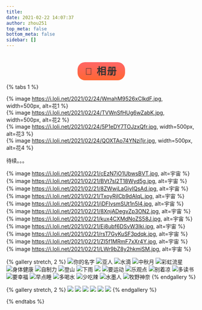```yaml
---
title: 
date: 2021-02-22 14:07:37
author: zhou251
top_meta: false
bottom_meta: false
sidebar: []
---
```

<div style="margin-top:2.5rem;text-align:center">
<span class="milky">🍂 相册</span>
</div>
<br/>
<style>
.milky {
    font-family: "Arial Rounded MT Bold", "Helvetica Rounded", Arial, sans-serif;
    font-size: 25px;
    letter-spacing: 0.1em;
    color: #333333;
    font-weight: 700;
    padding: 10px 20px;
    border-radius: 20px;
    background: linear-gradient(rgb(255, 102, 102) 0px, rgb(255, 102, 51) 100%);
}
</style>
{% tabs 1 %}

<!-- tab 📸camera -->
{% image https://i.loli.net/2021/02/24/WmahM9526xClkdF.jpg, width=500px, alt=花1 %}<br/>
{% image https://i.loli.net/2021/02/24/TVWnSfHUg6wZabK.jpg, width=500px, alt=花2 %}<br/>
{% image https://i.loli.net/2021/02/24/5P1eDY7TOJzxQfr.jpg, width=500px, alt=花3 %}<br/>
{% image https://i.loli.net/2021/02/24/QOXTAo74YNzi1jr.jpg, width=500px, alt=花4 %}<br/>
<!-- endtab -->

<!-- tab ⛰️风景 -->
待续。。。
<!-- endtab -->

<!-- tab 🖥️电脑壁纸 -->
{% image https://i.loli.net/2021/02/21/cEzN7iO1UbwsBVT.jpg, alt=宇宙 %}<br/>
{% image https://i.loli.net/2021/02/21/BVt7sl2T18Wyd5g.jpg, alt=宇宙 %}<br/>
{% image https://i.loli.net/2021/02/21/8ZWwjLaGiyIQsAd.jpg, alt=宇宙 %}<br/>
{% image https://i.loli.net/2021/02/21/TxoyRjlCb9dAIqL.jpg, alt=宇宙 %}<br/>
{% image https://i.loli.net/2021/02/21/jDFIvsmSUt1n5l4.jpg, alt=宇宙 %}<br/>
{% image https://i.loli.net/2021/02/21/8XnjADegvZp3ON2.jpg, alt=宇宙 %}<br/>
{% image https://i.loli.net/2021/02/21/kux4CXMdNoZS58J.jpg, alt=宇宙 %}<br/>
{% image https://i.loli.net/2021/02/21/Ej8ubf6DSvW3Iki.jpg, alt=宇宙 %}<br/>
{% image https://i.loli.net/2021/02/21/rsT7GyKuSF3pdqk.jpg, alt=宇宙 %}<br/>
{% image https://i.loli.net/2021/02/21/ZI5f1MRmF7xXr4Y.jpg, alt=宇宙 %}<br/>
{% image https://i.loli.net/2021/02/21/LWr9bZ8y2hkmiSM.jpg, alt=宇宙 %}<br/>
<!-- endtab -->

<!-- tab 📱手机壁纸 -->
{% gallery stretch, 2 %}
![你的名字](https://i.loli.net/2021/02/21/eEa7xbGsPjD1p8L.jpg)
![亚人](https://i.loli.net/2021/02/21/qu1rAlCdXFNv2gD.jpg)
![水滴](https://i.loli.net/2021/02/21/aAg3dMHGBC95XLl.jpg)
![中秋月](https://i.loli.net/2021/02/21/8XjCmJbrq6x5hAH.jpg)
![彩虹流星](https://i.loli.net/2021/02/21/LMC5eBTuQqbinhl.jpg)
![身体健康](https://i.loli.net/2021/02/21/64msJrUl8dntXo9.jpg)
![自制力](https://i.loli.net/2021/02/21/kamUx2fWKTuF4iM.jpg)
![登山](https://i.loli.net/2021/02/21/c97be3BRKM6S4WE.jpg)
![下雨](https://i.loli.net/2021/02/21/pZD38VbU4Ploure.jpg)
![](https://i.loli.net/2021/02/21/2VwESrL9mPObZsj.jpg)
![要运动](https://i.loli.net/2021/02/21/3RGHtiuDmreWUJC.jpg)
![乐观点](https://i.loli.net/2021/02/21/udeUB4SkiqMLRjW.jpg)
![别着凉](https://i.loli.net/2021/02/21/Uc7alWGrO1MIxNn.jpg)
![多读书](https://i.loli.net/2021/02/21/Ux4HzSgEMckqR2y.jpg)
![要幸福](https://i.loli.net/2021/02/21/vp3d6MEo9whefKQ.jpg)
![早点睡](https://i.loli.net/2021/02/21/qrF9KRxhs5fgnWi.jpg)
![多喝水](https://i.loli.net/2021/02/21/OXA7siyQkBTVao3.jpg)
![少吃辣](https://i.loli.net/2021/02/21/tvBi9R5TUMXsegZ.jpg)
![水墨人](https://i.loli.net/2021/02/21/O96PVGSQBts4vrl.jpg)
![牧野神奈](https://i.loli.net/2021/02/21/2eHtMqLg7NSsw3O.jpg)
{% endgallery %}
<!-- endtab -->

<!-- tab 🌼WENDY -->
{% gallery stretch, 2 %}
![](https://i.loli.net/2021/02/24/3jlUv9uMLTg6OcA.jpg)
![](https://i.loli.net/2021/02/24/l7qVGkhJ1xfp2ua.jpg)
![](https://i.loli.net/2021/02/24/WEnH5Js13pe68hG.jpg)
![](https://i.loli.net/2021/02/24/G6tijdmkPLNW3XV.jpg)
![](https://i.loli.net/2021/02/24/gW3pCV1woHTItYU.jpg)
![](https://i.loli.net/2021/02/24/nvjihHuoWR59XQz.jpg)
{% endgallery %}
<!-- endtab -->

{% endtabs %}
